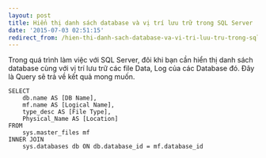 ```yaml
---
layout: post
title: Hiển thị danh sách database và vị trí lưu trữ trong SQL Server
date: '2015-07-03 02:51:15'
redirect_from: /hien-thi-danh-sach-database-va-vi-tri-luu-tru-trong-sql-server/
---
```


Trong quá trình làm việc với SQL Server, đôi khi bạn cần hiển thị danh sách database cùng với vị trí lưu trữ các file Data, Log của các Database đó. 
Đây là Query sẽ trả về kết quả mong muốn.

```
SELECT
    db.name AS [DB Name],
    mf.name AS [Logical Name],
    type_desc AS [File Type],
    Physical_Name AS [Location]
FROM
    sys.master_files mf
INNER JOIN 
    sys.databases db ON db.database_id = mf.database_id
```